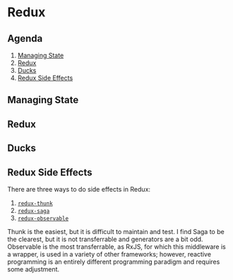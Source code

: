 # Redux

## Agenda

1. [Managing State](#managing-state)
1. [Redux](#redux)
1. [Ducks](#ducks)
1. [Redux Side Effects](#redux-side-effects)

## Managing State

## Redux

## Ducks

## Redux Side Effects

There are three ways to do side effects in Redux:

1. [`redux-thunk`](https://github.com/gaearon/redux-thunk)
2. [`redux-saga`](https://redux-saga.js.org/)
3. [`redux-observable`](https://github.com/redux-observable/redux-observable)

Thunk is the easiest, but it is difficult to maintain and test. I find Saga to be the clearest, but it is not transferrable and generators are a bit odd. Observable is the most transferrable, as RxJS, for which this middleware is a wrapper, is used in a variety of other frameworks; however, reactive programming is an entirely different programming paradigm and requires some adjustment.
